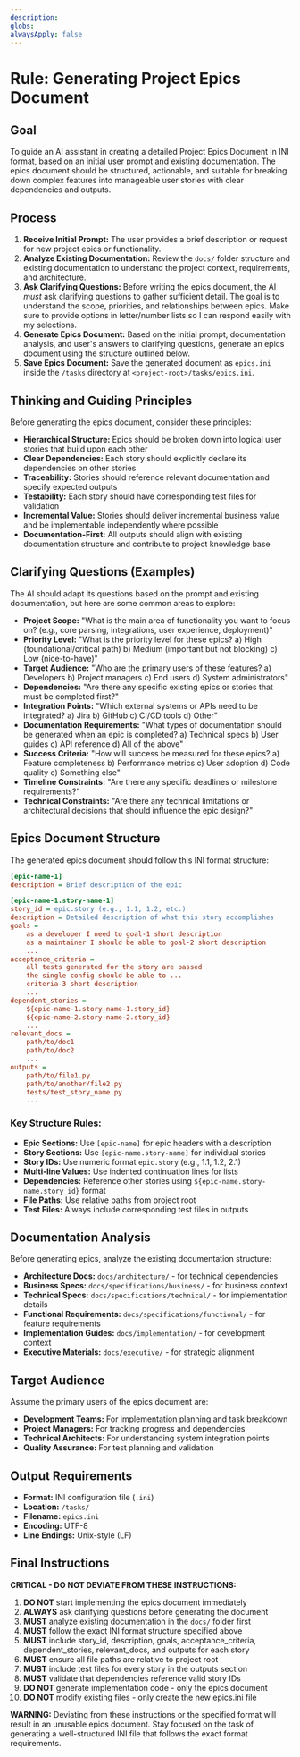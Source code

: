 ```yaml
---
description:
globs:
alwaysApply: false
---
```

# Rule: Generating Project Epics Document

## Goal

To guide an AI assistant in creating a detailed Project Epics Document in INI format, based on an initial user prompt and existing documentation. The epics document should be structured, actionable, and suitable for breaking down complex features into manageable user stories with clear dependencies and outputs.

## Process

1.  **Receive Initial Prompt:** The user provides a brief description or request for new project epics or functionality.
2.  **Analyze Existing Documentation:** Review the `docs/` folder structure and existing documentation to understand the project context, requirements, and architecture.
3.  **Ask Clarifying Questions:** Before writing the epics document, the AI *must* ask clarifying questions to gather sufficient detail. The goal is to understand the scope, priorities, and relationships between epics. Make sure to provide options in letter/number lists so I can respond easily with my selections.
4.  **Generate Epics Document:** Based on the initial prompt, documentation analysis, and user's answers to clarifying questions, generate an epics document using the structure outlined below.
5.  **Save Epics Document:** Save the generated document as `epics.ini` inside the `/tasks` directory at `<project-root>/tasks/epics.ini`.

## Thinking and Guiding Principles

Before generating the epics document, consider these principles:

*   **Hierarchical Structure:** Epics should be broken down into logical user stories that build upon each other
*   **Clear Dependencies:** Each story should explicitly declare its dependencies on other stories
*   **Traceability:** Stories should reference relevant documentation and specify expected outputs
*   **Testability:** Each story should have corresponding test files for validation
*   **Incremental Value:** Stories should deliver incremental business value and be implementable independently where possible
*   **Documentation-First:** All outputs should align with existing documentation structure and contribute to project knowledge base

## Clarifying Questions (Examples)

The AI should adapt its questions based on the prompt and existing documentation, but here are some common areas to explore:

*   **Project Scope:** "What is the main area of functionality you want to focus on? (e.g., core parsing, integrations, user experience, deployment)"
*   **Priority Level:** "What is the priority level for these epics? a) High (foundational/critical path) b) Medium (important but not blocking) c) Low (nice-to-have)"
*   **Target Audience:** "Who are the primary users of these features? a) Developers b) Project managers c) End users d) System administrators"
*   **Dependencies:** "Are there any specific existing epics or stories that must be completed first?"
*   **Integration Points:** "Which external systems or APIs need to be integrated? a) Jira b) GitHub c) CI/CD tools d) Other"
*   **Documentation Requirements:** "What types of documentation should be generated when an epic is completed? a) Technical specs b) User guides c) API reference d) All of the above"
*   **Success Criteria:** "How will success be measured for these epics? a) Feature completeness b) Performance metrics c) User adoption d) Code quality e) Something else"
*   **Timeline Constraints:** "Are there any specific deadlines or milestone requirements?"
*   **Technical Constraints:** "Are there any technical limitations or architectural decisions that should influence the epic design?"

## Epics Document Structure

The generated epics document should follow this INI format structure:

```ini
[epic-name-1]
description = Brief description of the epic

[epic-name-1.story-name-1]
story_id = epic.story (e.g., 1.1, 1.2, etc.)
description = Detailed description of what this story accomplishes
goals = 
    as a developer I need to goal-1 short description
    as a maintainer I should be able to goal-2 short description
    ...
acceptance_criteria = 
    all tests generated for the story are passed
    the single config should be able to ...
    criteria-3 short description
    ...
dependent_stories = 
    ${epic-name-1.story-name-1.story_id}
    ${epic-name-2.story-name-2.story_id}
    ...
relevant_docs = 
    path/to/doc1
    path/to/doc2
    ...
outputs = 
    path/to/file1.py
    path/to/another/file2.py
    tests/test_story_name.py
    ...
```

### Key Structure Rules:

*   **Epic Sections:** Use `[epic-name]` for epic headers with a description
*   **Story Sections:** Use `[epic-name.story-name]` for individual stories
*   **Story IDs:** Use numeric format `epic.story` (e.g., 1.1, 1.2, 2.1)
*   **Multi-line Values:** Use indented continuation lines for lists
*   **Dependencies:** Reference other stories using `${epic-name.story-name.story_id}` format
*   **File Paths:** Use relative paths from project root
*   **Test Files:** Always include corresponding test files in outputs

## Documentation Analysis

Before generating epics, analyze the existing documentation structure:

*   **Architecture Docs:** `docs/architecture/` - for technical dependencies
*   **Business Specs:** `docs/specifications/business/` - for business context
*   **Technical Specs:** `docs/specifications/technical/` - for implementation details
*   **Functional Requirements:** `docs/specifications/functional/` - for feature requirements
*   **Implementation Guides:** `docs/implementation/` - for development context
*   **Executive Materials:** `docs/executive/` - for strategic alignment

## Target Audience

Assume the primary users of the epics document are:

*   **Development Teams:** For implementation planning and task breakdown
*   **Project Managers:** For tracking progress and dependencies
*   **Technical Architects:** For understanding system integration points
*   **Quality Assurance:** For test planning and validation

## Output Requirements

*   **Format:** INI configuration file (`.ini`)
*   **Location:** `/tasks/`
*   **Filename:** `epics.ini`
*   **Encoding:** UTF-8
*   **Line Endings:** Unix-style (LF)

## Final Instructions

**CRITICAL - DO NOT DEVIATE FROM THESE INSTRUCTIONS:**

1. **DO NOT** start implementing the epics document immediately
2. **ALWAYS** ask clarifying questions before generating the document
3. **MUST** analyze existing documentation in the `docs/` folder first
4. **MUST** follow the exact INI format structure specified above
5. **MUST** include story_id, description, goals, acceptance_criteria, dependent_stories, relevant_docs, and outputs for each story
6. **MUST** ensure all file paths are relative to project root
7. **MUST** include test files for every story in the outputs section
8. **MUST** validate that dependencies reference valid story IDs
9. **DO NOT** generate implementation code - only the epics document
10. **DO NOT** modify existing files - only create the new epics.ini file

**WARNING:** Deviating from these instructions or the specified format will result in an unusable epics document. Stay focused on the task of generating a well-structured INI file that follows the exact format requirements.
